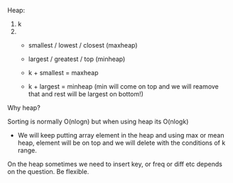 Heap:
1. k
2.
   * smallest / lowest / closest (maxheap)
   * largest / greatest / top (minheap)

   * k + smallest = maxheap
   * k + largest = minheap (min will come on top and we will reamove that and rest will be largest on bottom!)

Why heap?

Sorting is normally O(nlogn) but when using heap its O(nlogk)

* We will keep putting array element in the heap and using max or mean heap, element will be on top and we will delete
  with the conditions of k range.

On the heap sometimes we need to insert key, or freq or diff etc depends on the question. Be flexible.
